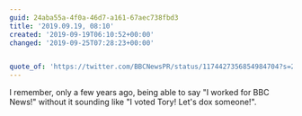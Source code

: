 ```yaml
---
guid: 24aba55a-4f0a-46d7-a161-67aec738fbd3
title: '2019.09.19, 08:10'
created: '2019-09-19T06:10:52+00:00'
changed: '2019-09-25T07:28:23+00:00'


quote_of: 'https://twitter.com/BBCNewsPR/status/1174427356854984704?s=20'
---
```


I remember, only a few years ago, being able to say "I worked for BBC News!" without it sounding like "I voted Tory! Let's dox someone!".
